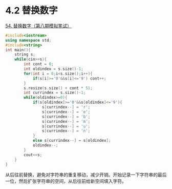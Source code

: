 # 4.2 替换数字

[54. 替换数字（第八期模拟笔试）](https://kamacoder.com/problempage.php?pid=1064)

```cpp
#include<iostream>
using namespace std;
#include<string>
int main(){
    string s;
    while(cin>>s){
        int cont = 0;
        int oldindex = s.size()-1;
        for(int i = 0;i<s.size();i++){
            if(s[i]>='0'&&s[i]<='9') cont++;
        }
        s.resize(s.size() + cont * 5);
        int currindex = s.size()-1;
        while(oldindex>=0){
            if(s[oldindex]>='0'&&s[oldindex]<='9'){
                s[currindex--] = 'r';
                s[currindex--] = 'e';
                s[currindex--] = 'b';
                s[currindex--] = 'm';
                s[currindex--] = 'u';
                s[currindex--] = 'n';
            }
            else s[currindex--] = s[oldindex];
            oldindex--;
        }
        cout<<s;
    }
}
```

从后往前替换，避免对字符串的重复移动，减少开销。开始记录一下字符串的最后一位，然后扩张字符串的空间，从后往前给新空间填入字符。